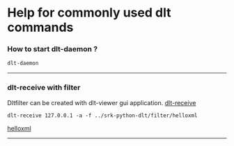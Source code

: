 # Help for commonly used dlt commands
### How to start dlt-daemon ?
```sh
dlt-daemon
```
***
### dlt-receive with filter
Dltfilter can be created with dlt-viewer gui application.
[dlt-receive][1]
```
dlt-receive 127.0.0.1 -a -f ../srk-python-dlt/filter/helloxml
```
[helloxml](https://raw.githubusercontent.com/senthil4321/srk-python-dlt/master/filter/helloxml) 

[1]: https://github.com/GENIVI/dlt-daemon/blob/master/src/console/dlt-receive.c
***


